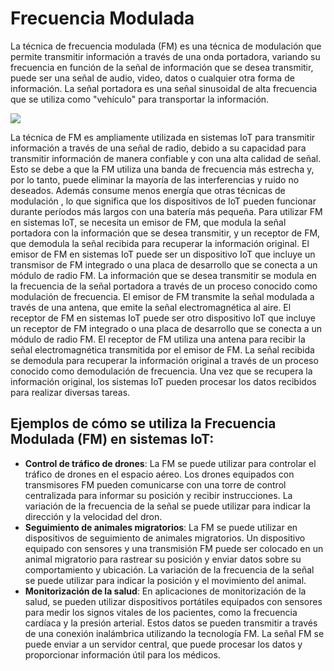 # Frecuencia Modulada

La técnica de frecuencia modulada (FM) es una técnica de modulación que permite transmitir información a través de una onda portadora, variando su frecuencia en función de la señal de información que se desea transmitir, puede ser una señal de audio, video, datos o cualquier otra forma de información. La señal portadora es una señal sinusoidal de alta frecuencia que se utiliza como "vehículo" para transportar la información.

<img src="../../E assets/Cuestionario N2/p3img1.png" />

La técnica de FM es ampliamente utilizada en sistemas IoT para transmitir información a través de una señal de radio, debido a su capacidad para transmitir información de manera confiable y con una alta calidad de señal. Esto se debe a que la FM utiliza una banda de frecuencia más estrecha y, por lo tanto, puede eliminar la mayoría de las interferencias y ruido no deseados. Además consume menos energía que otras técnicas de modulación , lo que significa que los dispositivos de IoT pueden funcionar durante períodos más largos con una batería más pequeña.
Para utilizar FM en sistemas IoT, se necesita un emisor de FM, que modula la señal portadora con la información que se desea transmitir, y un receptor de FM, que demodula la señal recibida para recuperar la información original. 
El emisor de FM en sistemas IoT puede ser un dispositivo IoT que incluye un transmisor de FM integrado o una placa de desarrollo que se conecta a un módulo de radio FM. La información que se desea transmitir se modula en la frecuencia de la señal portadora a través de un proceso conocido como modulación de frecuencia. 
El emisor de FM transmite la señal modulada a través de una antena, que emite la señal electromagnética al aire. 
El receptor de FM en sistemas IoT puede ser otro dispositivo IoT que incluye un receptor de FM integrado o una placa de desarrollo que se conecta a un módulo de radio FM. 
El receptor de FM utiliza una antena para recibir la señal electromagnética transmitida por el emisor de FM. 
La señal recibida se demodula para recuperar la información original a través de un proceso conocido como demodulación de frecuencia. 
Una vez que se recupera la información original, los sistemas IoT pueden procesar los datos recibidos para realizar diversas tareas.


## Ejemplos de cómo se utiliza la Frecuencia Modulada (FM) en sistemas IoT:

- **Control de tráfico de drones**: La FM se puede utilizar para controlar el tráfico de drones en el espacio aéreo. Los drones equipados con transmisores FM pueden comunicarse con una torre de control centralizada para informar
su posición y recibir instrucciones. La variación de la frecuencia de la señal se puede utilizar para indicar la dirección y la velocidad del dron.
- **Seguimiento de animales migratorios**: La FM se puede utilizar en dispositivos de seguimiento de animales migratorios. Un dispositivo equipado con sensores y una transmisión FM puede ser colocado en un animal
migratorio para rastrear su posición y enviar datos sobre su comportamiento y ubicación. La variación de la frecuencia de la señal se puede utilizar para indicar la posición y el movimiento del animal.
- **Monitorización de la salud**: En aplicaciones de monitorización de la salud, se pueden utilizar dispositivos portátiles equipados con sensores para medir los
signos vitales de los pacientes, como la frecuencia cardíaca y la presión arterial. Estos datos se pueden transmitir a través de una conexión inalámbrica
utilizando la tecnología FM. La señal FM se puede enviar a un servidor central, que puede procesar los datos y proporcionar información útil para los médicos.
